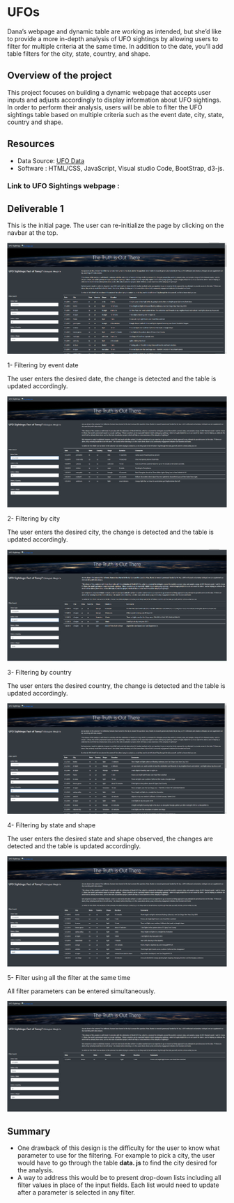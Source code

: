 # UFOs

Dana’s webpage and dynamic table are working as intended, but she’d like to provide a more in-depth analysis of UFO sightings by allowing users to filter for multiple criteria at the same time. In addition to the date, you’ll add table filters for the city, state, country, and shape.

## Overview of the project 

This project focuses on building a dynamic webpage that accepts user inputs and adjusts accordingly to display information about UFO sightings.
In order to perform their analysis, users will be able to filter the UFO sightings table based on multiple criteria such as the event date, city, state, country and shape.

## Resources

- Data Source: [UFO Data](/static/JavaScript/data.js)
- Software : HTML/CSS, JavaScript, Visual studio Code, BootStrap, d3-js.


### Link to UFO Sightings webpage : 

## Deliverable 1

This is the initial page. The user can re-initialize the page by clicking on the navbar at the top.

![filter_screen](/static/images/filter_screen.PNG)

1- Filtering by event date

The user enters the desired date, the change is detected and the table is updated accordingly.

![filter_bydate](/static/images/filter_bydate.PNG)

2- Filtering by city

The user enters the desired city, the change is detected and the table is updated accordingly.

![filter_bycity](/static/images/filter_bycity.PNG)

3- Filtering by country

The user enters the desired country, the change is detected and the table is updated accordingly.

![filter_bycountry](/static/images/filter_bycountry.PNG)


4- Filtering by state and shape

The user enters the desired state and shape observed, the changes are detected and the table is updated accordingly.

![filter_byshape](/static/images/filter_byshape.PNG)


5- Filter using all the filter at the same time 

All filter parameters can be entered simultaneously.


![filter_byall](/static/images/filter_byall.PNG)

## Summary 

- One drawback of this design is the difficulty for the user to know what parameter to use for the filtering. For example to pick a city, the user would have to go through the table **data. js** to find the city desired for the analysis.
- A way to address this would be to present drop-down lists including all filter values in place of the input fields.
Each list would need to update after a parameter is selected in any filter.

